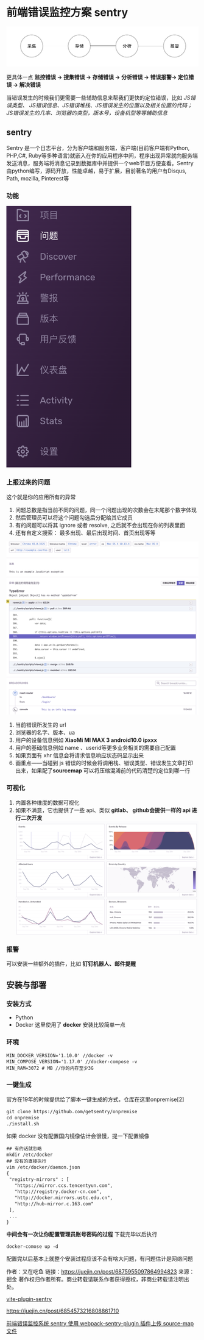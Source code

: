 # 前端错误监控方案 sentry

![img](media/b5471bcb57204cd6a82f1905aaa0353f~tplv-k3u1fbpfcp-zoom-1.image)  

更具体一点 **监控错误 -> 搜集错误 -> 存储错误 -> 分析错误 -> 错误报警-> 定位错误 -> 解决错误**

当错误发生的时候我们更需要一些辅助信息来帮我们更快的定位错误，比如 *JS错误类型、 JS错误信息、JS错误堆栈、JS错误发生的位置以及相关位置的代码；JS错误发生的几率、浏览器的类型，版本号，设备机型等等辅助信息*

## sentry

Sentry 是一个日志平台，分为客户端和服务端，客户端(目前客户端有Python, PHP,C#, Ruby等多种语言)就嵌入在你的应用程序中间，程序出现异常就向服务端发送消息，服务端将消息记录到数据库中并提供一个web节目方便查看。Sentry由python编写，源码开放，性能卓越，易于扩展，目前著名的用户有Disqus, Path, mozilla, Pinterest等

### 功能

<img src="media/4e09e0c1b67844c8be3799b6fbc1e985~tplv-k3u1fbpfcp-zoom-1.image" alt="img" style="zoom:80%;" /> 

### 上报过来的问题

这个就是你的应用所有的异常

1. 问题总数是指当前不同的问题，同一个问题出现的次数会在末尾那个数字体现
2. 然后管理员可以将这个问题勾选后分配给其它成员
3. 有的问题可以将其 ignore 或者 resolve, 之后就不会出现在你的列表里面
4. 还有自定义搜索： 最多出现、最后出现时间、首页出现等等

![img](media/e1e23da0d50a4d6c98f23c2b1df7b728~tplv-k3u1fbpfcp-zoom-1.image)

1. 当前错误所发生的 url
2. 浏览器的名字、版本、ua
3. 用户的设备信息例如 **XiaoMi MI MAX 3 android10.0 ipxxx**
4. 用户的基础信息例如 name 、userid等更多业务相关的需要自己配置
5. 如果页面有 xhr 信息会将请求信息响应状态码显示出来
6. 画重点——当碰到 js 错误的时候会将调用栈、错误类型、错误发生文章打印出来，如果配了**sourcemap** 可以将压缩混淆前的代码清楚的定位到哪一行

### 可视化

1. 内置各种维度的数据可视化
2. 如果不满意，它也提供了一些 api、类似 **gitlab、 github会提供一样的 api 进行二次开发**
   ![img](media/1837f2e8bc814c7c8af1830377e08424~tplv-k3u1fbpfcp-zoom-1.image)

### 报警

可以安装一些额外的插件，比如 **钉钉机器人、邮件提醒**

## 安装与部署 

### 安装方式

- Python
- Docker
   这里使用了 **docker** 安装比较简单一点

### 环境

```
MIN_DOCKER_VERSION='1.10.0' //docker -v
MIN_COMPOSE_VERSION='1.17.0' //docker-compose -v
MIN_RAM=3072 # MB //你的内存至少3G
```

### 一键生成

官方在19年的时候提供给了脚本一键生成的方式，仓库在这里onpremise[2]

```
git clone https://github.com/getsentry/onpremise
cd onpremise
./install.sh
```

如果 docker 没有配置国内镜像估计会很慢，提一下配置镜像

```
## 有的话就忽略
mkdir /etc/docker 
## 没有的直接执行
vim /etc/docker/daemon.json
{
 "registry-mirrors" : [
   "https://mirror.ccs.tencentyun.com",
   "http://registry.docker-cn.com",
   "http://docker.mirrors.ustc.edu.cn",
   "http://hub-mirror.c.163.com"
 ],
 ...
}
```

**中间会有一次让你配置管理员账号密码的过程** 下载完毕以后执行

```
docker-comose up -d
```

配置完以后基本上就整个安装过程应该不会有啥大问题，有问题估计是网络问题


作者：又在吃鱼
链接：https://juejin.cn/post/6875955097864994823
来源：掘金
著作权归作者所有。商业转载请联系作者获得授权，非商业转载请注明出处。

[vite-plugin-sentry](https://www.npmjs.com/package/vite-plugin-sentry)

https://juejin.cn/post/6854573216808861710

[前端错误监控系统 sentry 使用 webpack-sentry-plugin 插件上传 source-map 文件](https://bbs.huaweicloud.com/blogs/220124)